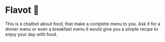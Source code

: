 # Flavot 🌭

This is a chatbot about food, that make a complete menu to you. Ask it for a dinner menu or even a breakfast menu it would give you a simple recipe to enjoy your day with food.
